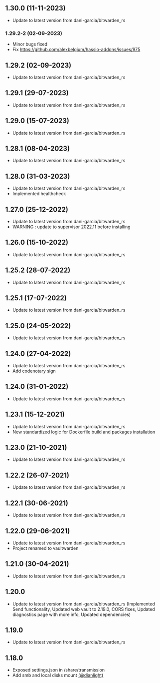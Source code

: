 
## 1.30.0 (11-11-2023)
- Update to latest version from dani-garcia/bitwarden_rs
### 1.29.2-2 (02-09-2023)
- Minor bugs fixed
- Fix https://github.com/alexbelgium/hassio-addons/issues/975

## 1.29.2 (02-09-2023)
- Update to latest version from dani-garcia/bitwarden_rs

## 1.29.1 (29-07-2023)
- Update to latest version from dani-garcia/bitwarden_rs

## 1.29.0 (15-07-2023)
- Update to latest version from dani-garcia/bitwarden_rs

## 1.28.1 (08-04-2023)
- Update to latest version from dani-garcia/bitwarden_rs

## 1.28.0 (31-03-2023)
- Update to latest version from dani-garcia/bitwarden_rs
- Implemented healthcheck

## 1.27.0 (25-12-2022)
- Update to latest version from dani-garcia/bitwarden_rs
- WARNING : update to supervisor 2022.11 before installing

## 1.26.0 (15-10-2022)
- Update to latest version from dani-garcia/bitwarden_rs

## 1.25.2 (28-07-2022)
- Update to latest version from dani-garcia/bitwarden_rs

## 1.25.1 (17-07-2022)
- Update to latest version from dani-garcia/bitwarden_rs

## 1.25.0 (24-05-2022)
- Update to latest version from dani-garcia/bitwarden_rs

## 1.24.0 (27-04-2022)
- Update to latest version from dani-garcia/bitwarden_rs
- Add codenotary sign

## 1.24.0 (31-01-2022)

- Update to latest version from dani-garcia/bitwarden_rs

## 1.23.1 (15-12-2021)

- Update to latest version from dani-garcia/bitwarden_rs
- New standardized logic for Dockerfile build and packages installation

## 1.23.0 (21-10-2021)

- Update to latest version from dani-garcia/bitwarden_rs

## 1.22.2 (26-07-2021)

- Update to latest version from dani-garcia/bitwarden_rs

## 1.22.1 (30-06-2021)

- Update to latest version from dani-garcia/bitwarden_rs

## 1.22.0 (29-06-2021)

- Update to latest version from dani-garcia/bitwarden_rs
- Project renamed to vaultwarden

## 1.21.0 (30-04-2021)

- Update to latest version from dani-garcia/bitwarden_rs

## 1.20.0

- Update to latest version from dani-garcia/bitwarden_rs (Implemented Send functionality, Updated web vault to 2.19.0, CORS fixes, Updated diagnostics page with more info, Updated dependencies)

## 1.19.0

- Update to latest version from dani-garcia/bitwarden_rs

## 1.18.0

- Exposed settings.json in /share/transmission
- Add smb and local disks mount [(@dianlight)](https://github.com/dianlight)
